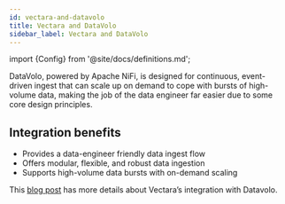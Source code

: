 ```yaml
---
id: vectara-and-datavolo
title: Vectara and DataVolo
sidebar_label: Vectara and DataVolo
---
```


import {Config} from '@site/docs/definitions.md';

DataVolo, powered by Apache NiFi, is designed for continuous, 
event-driven ingest that can scale up on demand to cope with bursts of 
high-volume data, making the job of the data engineer far easier due to some 
core design principles. 

## Integration benefits

* Provides a data-engineer friendly data ingest flow
* Offers modular, flexible, and robust data ingestion
* Supports high-volume data bursts with on-demand scaling

This [blog post](https://vectara.com/blog/building-genai-enterprise-apps-with-vectara-and-datavolo/) has more details about Vectara’s integration with Datavolo.